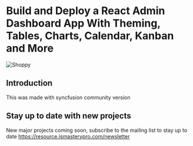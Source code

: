 # Build and Deploy a React Admin Dashboard App With Theming, Tables, Charts, Calendar, Kanban and More
![Shoppy](https://i.ibb.co/W6g39w3/image.png)

## Introduction
This was made with syncfusion community version

## Stay up to date with new projects
New major projects coming soon, subscribe to the mailing list to stay up to date https://resource.jsmasterypro.com/newsletter
